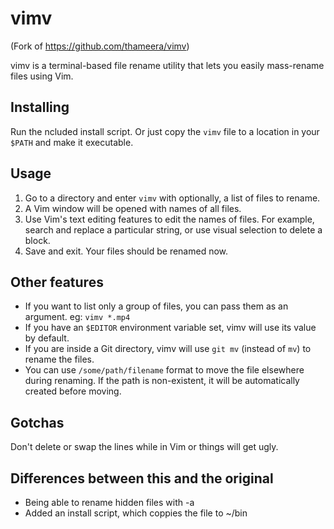 # vimv
(Fork of https://github.com/thameera/vimv)

vimv is a terminal-based file rename utility that lets you easily mass-rename files using Vim.

## Installing

Run the ncluded install script.
Or just copy the `vimv` file to a location in your `$PATH` and make it executable.

## Usage

1. Go to a directory and enter `vimv` with optionally, a list of files to rename.
2. A Vim window will be opened with names of all files.
3. Use Vim's text editing features to edit the names of files. For example, search and replace a particular string, or use visual selection to delete a block.
4. Save and exit. Your files should be renamed now.

## Other features

* If you want to list only a group of files, you can pass them as an argument. eg: `vimv *.mp4`
* If you have an `$EDITOR` environment variable set, vimv will use its value by default.
* If you are inside a Git directory, vimv will use `git mv` (instead of `mv`) to rename the files.
* You can use `/some/path/filename` format to move the file elsewhere during renaming. If the path is non-existent, it will be automatically created before moving.

## Gotchas

Don't delete or swap the lines while in Vim or things will get ugly.

## Differences between this and the original
* Being able to rename hidden files with -a
* Added an install script, which coppies the file to ~/bin
